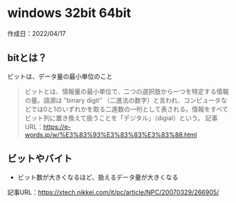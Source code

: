 # windows 32bit 64bit
作成日：2022/04/17

##  bitとは？
ビットは、データ量の最小単位のこと

> ビットとは、情報量の最小単位で、二つの選択肢から一つを特定する情報の量。語源は “binary digit” （二進法の数字）と言われ、コンピュータなどでは0と1のいずれかを取る二進数の一桁として表される。情報をすべてビット列に置き換えて扱うことを「デジタル」（digial）という。
> 記事URL：https://e-words.jp/w/%E3%83%93%E3%83%83%E3%83%88.html

## ビットやバイト
- ビット数が大きくなるほど、扱えるデータ量が大きくなる

記事URL：https://xtech.nikkei.com/it/pc/article/NPC/20070329/266905/
